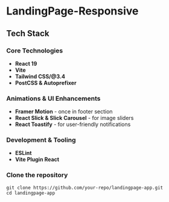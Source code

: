 ﻿# LandingPage-Responsive

## Tech Stack

### Core Technologies
-  **React 19**
-  **Vite**
-  **Tailwind CSS/@3.4**
-  **PostCSS & Autoprefixer**

### Animations & UI Enhancements
- **Framer Motion** - once in footer section
- **React Slick & Slick Carousel** - for image sliders
- **React Toastify** - for user-friendly notifications

### Development & Tooling
- **ESLint**
- **Vite Plugin React**

### Clone the repository
``````
git clone https://github.com/your-repo/landingpage-app.git
cd landingpage-app

